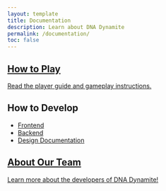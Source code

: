```yaml
---
layout: template
title: Documentation
description: Learn about DNA Dynamite
permalink: /documentation/
toc: false
---
```


<div class="grid grid-cols-1 md:grid-cols-2 gap-6 my-10">

  <!-- How to Play Card -->
  <a href="{{ site.baseurl }}/how-to-play" class="block bg-[#001f3f] text-white border border-slate-200 rounded-xl p-6 shadow hover:shadow-md transition-all duration-300">
    <h2 class="text-2xl font-semibold mb-3">How to Play</h2>
    <p>Read the player guide and gameplay instructions.</p>
  </a>

  <!-- How to Develop Card -->
  <div class="bg-[#001f3f] text-white border border-slate-200 rounded-xl p-6 shadow transition-all duration-300">
    <h2 class="text-2xl font-semibold mb-3">How to Develop</h2>
    <ul class="list-disc list-inside space-y-2">
      <li><a href="{{ site.baseurl }}/frontend" class="text-white hover:underline">Frontend</a></li>
      <li><a href="{{ site.baseurl }}/backend" class="text-white hover:underline">Backend</a></li>
      <li><a href="{{ site.baseurl }}/design" class="text-white hover:underline">Design Documentation</a></li>
    </ul>
  </div>

  <!-- About Card -->
  <a href="{{ site.baseurl }}/team" class="block bg-[#001f3f] text-white border border-slate-200 rounded-xl p-6 shadow hover:shadow-md transition-all duration-300">
    <h2 class="text-2xl font-semibold mb-3">About Our Team</h2>
    <p>Learn more about the developers of DNA Dynamite!</p>
  </a>
